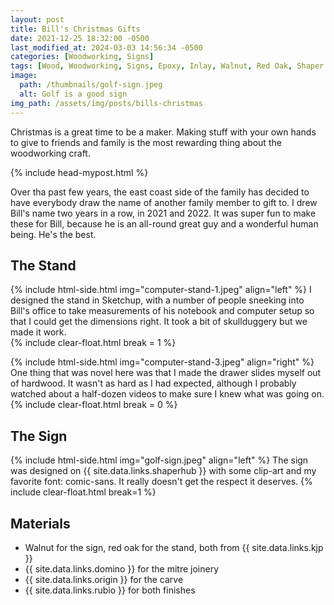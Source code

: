 ```yaml
---
layout: post
title: Bill's Christmas Gifts
date: 2021-12-25 18:32:00 -0500
last_modified_at: 2024-03-03 14:56:34 -0500
categories: [Woodworking, Signs]
tags: [Wood, Woodworking, Signs, Epoxy, Inlay, Walnut, Red Oak, Shaper Origin]
image:
  path: /thumbnails/golf-sign.jpeg
  alt: Golf is a good sign
img_path: /assets/img/posts/bills-christmas
---
```


Christmas is a great time to be a maker.  Making stuff with your own hands to give to friends and family is the most rewarding thing about the woodworking craft.  

{% include head-mypost.html %}

Over tha past few years, the east coast side of the family has decided to have everybody draw the name of another family member to gift to.  I drew Bill's name two years in a row, in 2021 and 2022.  It was super fun to make these for Bill, because he is an all-round great guy and a wonderful human being.  He's the best.

## The Stand

{% include html-side.html img="computer-stand-1.jpeg" align="left" %}
I designed the stand in Sketchup, with a number of people sneeking into Bill's office to take measurements of his notebook and computer setup so that I could get the dimensions right.  It took a bit of skullduggery but we made it work.  
{% include clear-float.html break = 1 %}

{% include html-side.html img="computer-stand-3.jpeg" align="right" %}
One thing that was novel here was that I made the drawer slides myself out of hardwood.  It wasn't as hard as I had expected, although I probably watched about a half-dozen videos to make sure I knew what was going on.
{% include clear-float.html break = 0 %}

## The Sign

{% include html-side.html img="golf-sign.jpeg" align="left" %}
The sign was designed on {{ site.data.links.shaperhub }} with some clip-art and my favorite font: comic-sans.  It really doesn't get the respect it deserves.
{% include clear-float.html break=1 %}

## Materials

- Walnut for the sign, red oak for the stand, both from {{ site.data.links.kjp }}
- {{ site.data.links.domino }} for the mitre joinery
- {{ site.data.links.origin }} for the carve
- {{ site.data.links.rubio }} for both finishes
